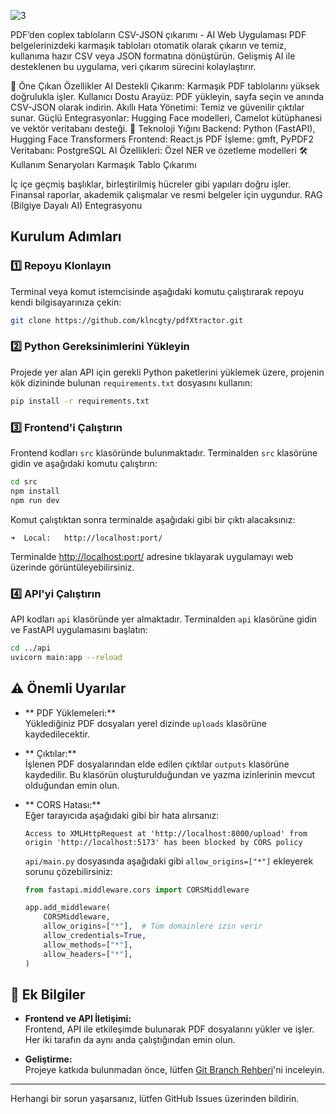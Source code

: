  ![3](https://github.com/user-attachments/assets/40803f67-fc2d-4b14-bdf3-f98b73472cf6)




PDF’den coplex tabloların CSV-JSON çıkarımı -  AI Web Uygulaması
PDF belgelerinizdeki karmaşık tabloları otomatik olarak çıkarın ve temiz, kullanıma hazır CSV veya JSON formatına dönüştürün. Gelişmiş AI ile desteklenen bu uygulama, veri çıkarım sürecini kolaylaştırır.

🚀  Öne Çıkan Özellikler 
AI Destekli Çıkarım: Karmaşık PDF tablolarını yüksek doğrulukla işler.
Kullanıcı Dostu Arayüz: PDF yükleyin, sayfa seçin ve anında CSV-JSON olarak indirin.
Akıllı Hata Yönetimi: Temiz ve güvenilir çıktılar sunar.
Güçlü Entegrasyonlar: Hugging Face modelleri, Camelot kütüphanesi ve vektör veritabanı desteği.
🔧 Teknoloji Yığını
Backend: Python (FastAPI), Hugging Face Transformers
Frontend: React.js
PDF İşleme: gmft, PyPDF2
Veritabanı: PostgreSQL
AI Özellikleri: Özel NER ve özetleme modelleri
🛠 Kullanım Senaryoları
Karmaşık Tablo Çıkarımı

İç içe geçmiş başlıklar, birleştirilmiş hücreler gibi yapıları doğru işler.
Finansal raporlar, akademik çalışmalar ve resmi belgeler için uygundur.
RAG (Bilgiye Dayalı AI) Entegrasyonu




##  Kurulum Adımları

### 1️⃣ Repoyu Klonlayın

Terminal veya komut istemcisinde aşağıdaki komutu çalıştırarak repoyu kendi bilgisayarınıza çekin:

```bash
git clone https://github.com/klncgty/pdfXtractor.git
```

### 2️⃣ Python Gereksinimlerini Yükleyin

Projede yer alan API için gerekli Python paketlerini yüklemek üzere, projenin kök dizininde bulunan `requirements.txt` dosyasını kullanın:

```bash
pip install -r requirements.txt
```

### 3️⃣ Frontend'i Çalıştırın

Frontend kodları `src` klasöründe bulunmaktadır. Terminalden `src` klasörüne gidin ve aşağıdaki komutu çalıştırın:

```bash
cd src
npm install
npm run dev
```

Komut çalıştıktan sonra terminalde aşağıdaki gibi bir çıktı alacaksınız:

```
➜  Local:   http://localhost:port/
```

Terminalde [http://localhost:port/](http://localhost:port/) adresine tıklayarak uygulamayı web üzerinde görüntüleyebilirsiniz.

### 4️⃣ API'yi Çalıştırın

API kodları `api` klasöründe yer almaktadır. Terminalden `api` klasörüne gidin ve FastAPI uygulamasını başlatın:

```bash
cd ../api
uvicorn main:app --reload
```

## ⚠️ Önemli Uyarılar

- ** PDF Yüklemeleri:**  
  Yüklediğiniz PDF dosyaları yerel dizinde `uploads` klasörüne kaydedilecektir.

- ** Çıktılar:**  
  İşlenen PDF dosyalarından elde edilen çıktılar `outputs` klasörüne kaydedilir. Bu klasörün oluşturulduğundan ve yazma izinlerinin mevcut olduğundan emin olun.

- ** CORS Hatası:**  
  Eğer tarayıcıda aşağıdaki gibi bir hata alırsanız:

  ```
  Access to XMLHttpRequest at 'http://localhost:8000/upload' from origin 'http://localhost:5173' has been blocked by CORS policy
  ```

  `api/main.py` dosyasında aşağıdaki gibi `allow_origins=["*"]` ekleyerek sorunu çözebilirsiniz:

  ```python
  from fastapi.middleware.cors import CORSMiddleware

  app.add_middleware(
      CORSMiddleware,
      allow_origins=["*"],  # Tüm domainlere izin verir
      allow_credentials=True,
      allow_methods=["*"],
      allow_headers=["*"],
  )
  ```

## 📌 Ek Bilgiler

- **Frontend ve API İletişimi:**  
  Frontend, API ile etkileşimde bulunarak PDF dosyalarını yükler ve işler. Her iki tarafın da aynı anda çalıştığından emin olun.

- **Geliştirme:**  
  Projeye katkıda bulunmadan önce, lütfen [Git Branch Rehberi](https://www.atlassian.com/git/tutorials/using-branches)'ni inceleyin.

---

Herhangi bir sorun yaşarsanız, lütfen GitHub Issues üzerinden bildirin.



